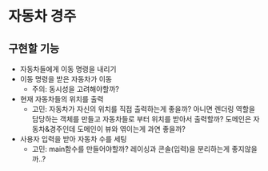 # 자동차 경주

## 구현할 기능
 - 자동차들에게 이동 명령을 내리기
 - 이동 명령을 받은 자동차가 이동
   - 주의: 동시성을 고려해야할까?
 - 현재 자동차들의 위치를 출력
   - 고민: 자동차가 자신의 위치를 직접 출력하는게 좋을까? 아니면 렌더링 역할을 담당하는 객체를 만들고 자동차들로 부터 위치를 받아서 출력할까? 도메인은 자동차&경주인데 도메인이 뷰와 엮이는게 과연 좋을까?
 - 사용자 입력을 받아 자동차 수를 세팅
   - 고민: main함수를 만들어야할까? 레이싱과 콘솔(입력)을 분리하는게 좋지않을까..?
